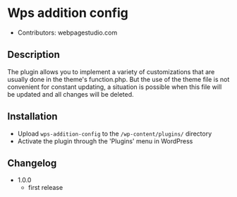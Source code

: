 # Wps addition config
- Contributors: webpagestudio.com

## Description

The plugin allows you to implement a variety of customizations that are usually done in the theme's function.php. But the use of the theme file is not convenient for constant updating, a situation is possible when this file will be updated and all changes will be deleted.

## Installation

- Upload `wps-addition-config` to the `/wp-content/plugins/` directory
- Activate the plugin through the 'Plugins' menu in WordPress

## Changelog

- 1.0.0
  - first release